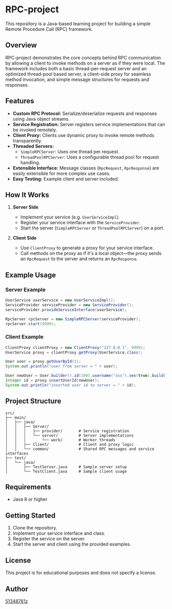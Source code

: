 # RPC-project

This repository is a Java-based learning project for building a simple Remote Procedure Call (RPC) framework.

## Overview

RPC-project demonstrates the core concepts behind RPC communication by allowing a client to invoke methods on a server as if they were local. The framework includes both a basic thread-per-request server and an optimized thread-pool based server, a client-side proxy for seamless method invocation, and simple message structures for requests and responses.

## Features

- **Custom RPC Protocol:** Serialize/deserialize requests and responses using Java object streams.
- **Service Registration:** Server registers service implementations that can be invoked remotely.
- **Client Proxy:** Clients use dynamic proxy to invoke remote methods transparently.
- **Threaded Servers:** 
  - `SimpleRPCServer`: Uses one thread per request.
  - `ThreadPoolRPCServer`: Uses a configurable thread pool for request handling.
- **Extensible Interface:** Message classes (`RpcRequest`, `RpcResponse`) are easily extensible for more complex use cases.
- **Easy Testing:** Example client and server included.

## How It Works

1. **Server Side**
    - Implement your service (e.g. `UserServiceImpl`).
    - Register your service interface with the `ServiceProvider`.
    - Start the server (`SimpleRPCServer` or `ThreadPoolRPCServer`) on a port.

2. **Client Side**
    - Use `ClientProxy` to generate a proxy for your service interface.
    - Call methods on the proxy as if it's a local object—the proxy sends an `RpcRequest` to the server and returns an `RpcResponse`.

## Example Usage

### Server Example

```java
UserService userService = new UserServiceImpl();
ServiceProvider serviceProvider = new ServiceProvider();
serviceProvider.provideServiceInterface(userService);

RpcServer rpcServer = new SimpleRPCServer(serviceProvider);
rpcServer.start(9999);
```

### Client Example

```java
ClientProxy clientProxy = new ClientProxy("127.0.0.1", 9999);
UserService proxy = clientProxy.getProxy(UserService.class);

User user = proxy.getUserById(1);
System.out.println("user from server = " + user);

User newUser = User.builder().id(100).username("xxx").sex(true).build();
Integer id = proxy.insertUserId(newUser);
System.out.println("inserted user id to server = " + id);
```

## Project Structure

```
src/
├── main/
│   ├── java/
│   │   ├── Server/
│   │   │   ├── provider/       # Service registration
│   │   │   └── server/         # Server implementations
│   │   │       └── work/       # Worker threads
│   │   ├── Client/             # Client and proxy logic
│   │   └── common/             # Shared RPC messages and service interfaces
├── test/
│   └── java/
│       ├── TestServer.java     # Sample server setup
│       └── TestClient.java     # Sample client usage
```

## Requirements

- Java 8 or higher

## Getting Started

1. Clone the repository.
2. Implement your service interface and class.
3. Register the service on the server.
4. Start the server and client using the provided examples.

## License

This project is for educational purposes and does not specify a license.

## Author

[51348761z](https://github.com/51348761z)

